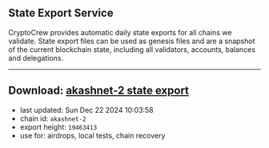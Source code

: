 ## State Export Service
CryptoCrew provides automatic daily state exports for all chains we validate. State export files can be used as genesis files and are a snapshot of the current blockchain state, including all validators, accounts, balances and delegations.

---
**Download: [akashnet-2 state export](https://dl-eu2.ccvalidators.com/SERVICE/akash/akashnet-2_export_19463413.json)**
---

- last updated: Sun Dec 22 2024 10:03:58
- chain id: `akashnet-2`
- export height: `19463413`
- use for: airdrops, local tests, chain recovery
